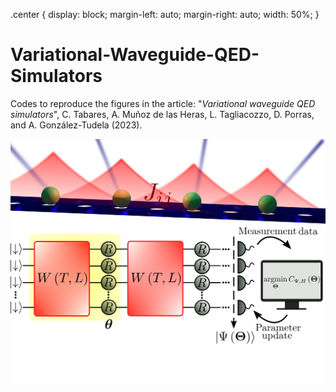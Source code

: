 .center {
  display: block;
  margin-left: auto;
  margin-right: auto;
  width: 50%;
}

# Variational-Waveguide-QED-Simulators

Codes to reproduce the figures in the article: "*Variational waveguide QED simulators*", C. Tabares, A. Muñoz de las Heras, L. Tagliacozzo, D. Porras, and A. González-Tudela (2023).

<img src="https://github.com/cristiantlopez/Variational-Waveguide-QED-Simulators/blob/main/images/fig_readme.png" class=center />
